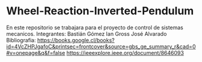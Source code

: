 # Wheel-Reaction-Inverted-Pendulum
En este repositorio se trabajara para el proyecto de control de sistemas mecanicos. 
Integrantes:
Bastián Gómez
Ian Gross
José Alvarado
Bibliografia:
https://books.google.cl/books?id=4VcZHPJgafoC&printsec=frontcover&source=gbs_ge_summary_r&cad=0#v=onepage&q&f=false
https://ieeexplore.ieee.org/document/8646093